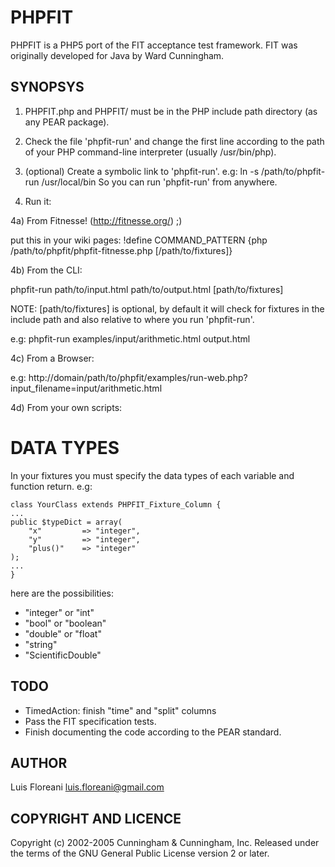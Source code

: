 PHPFIT
======

PHPFIT is a PHP5 port of the FIT acceptance test framework.
FIT was originally developed for Java by Ward Cunningham.

SYNOPSYS
--------

1) PHPFIT.php and PHPFIT/ must be in the PHP include path directory (as any PEAR package). 

2) Check the file 'phpfit-run' and change the first line according to the path of your PHP command-line interpreter (usually /usr/bin/php).

3) (optional) Create a symbolic link to 'phpfit-run'. e.g: ln -s /path/to/phpfit-run /usr/local/bin So you can run 'phpfit-run' from anywhere.

4) Run it:

4a) From Fitnesse! (http://fitnesse.org/) ;)

put this in your wiki pages:
!define COMMAND_PATTERN {php /path/to/phpfit/phpfit-fitnesse.php [/path/to/fixtures]}


4b) From the CLI:

phpfit-run path/to/input.html path/to/output.html [path/to/fixtures]

NOTE: [path/to/fixtures] is optional, by default it will check for fixtures in the include path and also relative to where you run 'phpfit-run'.

e.g: phpfit-run examples/input/arithmetic.html output.html

4c) From a Browser:

e.g: http://domain/path/to/phpfit/examples/run-web.php?input_filename=input/arithmetic.html

4d) From your own scripts:

<?php
require_once 'PHPFIT.php';

PHPFIT::run(input.html, output.html [, fixturesDirectory]);

echo file_get_contents(output.html);
?>


DATA TYPES
===========

In your fixtures you must specify the data types of each variable and function return. e.g:

	class YourClass extends PHPFIT_Fixture_Column {
	...
	public $typeDict = array(
    	"x" 		=> "integer",
		"y" 		=> "integer",
		"plus()" 	=> "integer"
	);
	...
	}
	
here are the possibilities:

- "integer" or "int"
- "bool" or "boolean"
- "double" or "float"
- "string"
- "ScientificDouble"


TODO
----

- TimedAction: finish "time" and "split" columns
- Pass the FIT specification tests.
- Finish documenting the code according to the PEAR standard.

AUTHOR
------

Luis Floreani <luis.floreani@gmail.com>


COPYRIGHT AND LICENCE
---------------------

Copyright (c) 2002-2005 Cunningham & Cunningham, Inc.
Released under the terms of the GNU General Public License version 2 or later.
